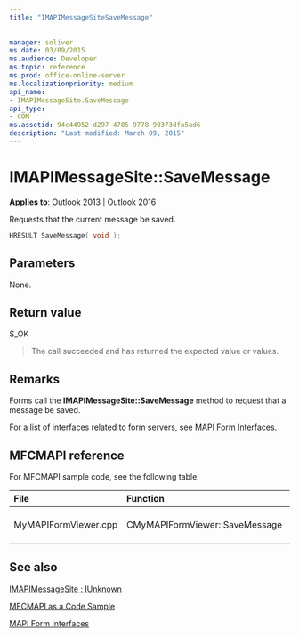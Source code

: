 ```yaml
---
title: "IMAPIMessageSiteSaveMessage"
 
 
manager: soliver
ms.date: 03/09/2015
ms.audience: Developer
ms.topic: reference
ms.prod: office-online-server
ms.localizationpriority: medium
api_name:
- IMAPIMessageSite.SaveMessage
api_type:
- COM
ms.assetid: 94c44952-d297-4705-9778-90373dfa5ad6
description: "Last modified: March 09, 2015"
---
```


# IMAPIMessageSite::SaveMessage

  
  
**Applies to**: Outlook 2013 | Outlook 2016 
  
Requests that the current message be saved.
  
```cpp
HRESULT SaveMessage( void );
```

## Parameters

None.
  
## Return value

S_OK 
  
> The call succeeded and has returned the expected value or values. 
    
## Remarks

Forms call the **IMAPIMessageSite::SaveMessage** method to request that a message be saved. 
  
For a list of interfaces related to form servers, see [MAPI Form Interfaces](mapi-form-interfaces.md).
  
## MFCMAPI reference

For MFCMAPI sample code, see the following table.
  
|**File**|**Function**|**Comment**|
|:-----|:-----|:-----|
|MyMAPIFormViewer.cpp  <br/> |CMyMAPIFormViewer::SaveMessage  <br/> |MFCMAPI uses the **IMAPIMessageSite::SaveMessage** method to save the message.  <br/> |
   
## See also



[IMAPIMessageSite : IUnknown](imapimessagesiteiunknown.md)


[MFCMAPI as a Code Sample](mfcmapi-as-a-code-sample.md)
  
[MAPI Form Interfaces](mapi-form-interfaces.md)

